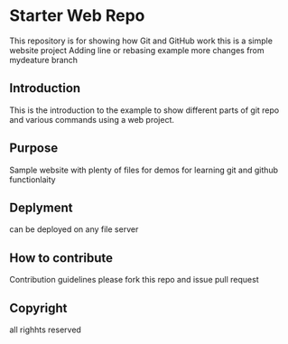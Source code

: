 # Starter Web Repo

This repository is for showing how Git and GitHub work
this is a simple website project
Adding line or rebasing example
more changes from mydeature branch
## Introduction

This is the introduction to the example to show different parts of git repo and various commands using a web project.

## Purpose

Sample website with plenty of files for demos for learning git and github functionlaity

## Deplyment

can be deployed on any file server

## How to contribute

Contribution guidelines
please fork this repo and issue pull request

## Copyright

all righhts reserved
